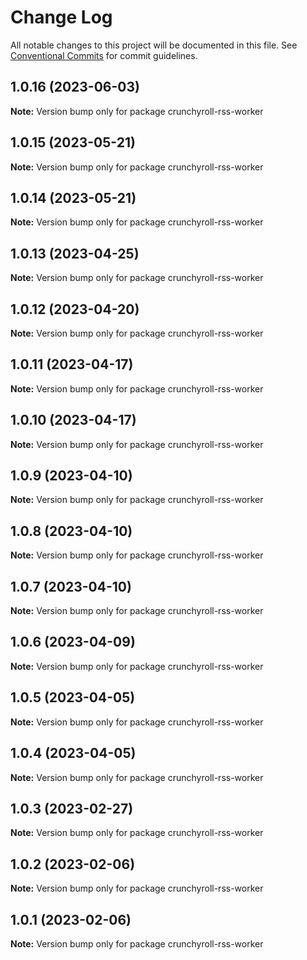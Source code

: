# Change Log

All notable changes to this project will be documented in this file.
See [Conventional Commits](https://conventionalcommits.org) for commit guidelines.

## 1.0.16 (2023-06-03)

**Note:** Version bump only for package crunchyroll-rss-worker





## 1.0.15 (2023-05-21)

**Note:** Version bump only for package crunchyroll-rss-worker





## 1.0.14 (2023-05-21)

**Note:** Version bump only for package crunchyroll-rss-worker





## 1.0.13 (2023-04-25)

**Note:** Version bump only for package crunchyroll-rss-worker





## 1.0.12 (2023-04-20)

**Note:** Version bump only for package crunchyroll-rss-worker





## 1.0.11 (2023-04-17)

**Note:** Version bump only for package crunchyroll-rss-worker





## 1.0.10 (2023-04-17)

**Note:** Version bump only for package crunchyroll-rss-worker





## 1.0.9 (2023-04-10)

**Note:** Version bump only for package crunchyroll-rss-worker





## 1.0.8 (2023-04-10)

**Note:** Version bump only for package crunchyroll-rss-worker





## 1.0.7 (2023-04-10)

**Note:** Version bump only for package crunchyroll-rss-worker





## 1.0.6 (2023-04-09)

**Note:** Version bump only for package crunchyroll-rss-worker





## 1.0.5 (2023-04-05)

**Note:** Version bump only for package crunchyroll-rss-worker





## 1.0.4 (2023-04-05)

**Note:** Version bump only for package crunchyroll-rss-worker





## 1.0.3 (2023-02-27)

**Note:** Version bump only for package crunchyroll-rss-worker





## 1.0.2 (2023-02-06)

**Note:** Version bump only for package crunchyroll-rss-worker





## 1.0.1 (2023-02-06)

**Note:** Version bump only for package crunchyroll-rss-worker
